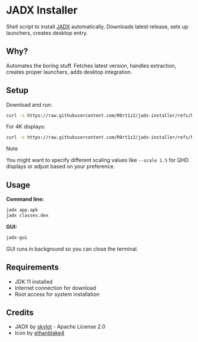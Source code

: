# JADX Installer

Shell script to install [JADX](https://github.com/skylot/jadx) automatically. Downloads latest release, sets up launchers, creates desktop entry.

## Why?

Automates the boring stuff. Fetches latest version, handles extraction, creates proper launchers, adds desktop integration.

## Setup

Download and run:
```bash
curl -s https://raw.githubusercontent.com/R0rt1z2/jadx-installer/refs/heads/main/install-jadx.sh | sudo bash
```

For 4K displays:
```bash
curl -s https://raw.githubusercontent.com/R0rt1z2/jadx-installer/refs/heads/main/install-jadx.sh | sudo bash -s -- --scale 2
```

> [!NOTE]
> You might want to specify different scaling values like `--scale 1.5` for QHD displays or adjust based on your preference.

## Usage

**Command line:**
```bash
jadx app.apk
jadx classes.dex
```

**GUI:**
```bash
jadx-gui
```

GUI runs in background so you can close the terminal.

## Requirements

- JDK 11 installed
- Internet connection for download
- Root access for system installation

## Credits

- JADX by [skylot](https://github.com/skylot/jadx) - Apache License 2.0
- Icon by [ethanblake4](https://github.com/ethanblake4)
